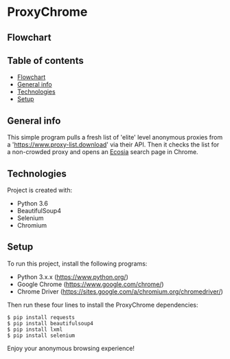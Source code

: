 # ProxyChrome

## Flowchart

## Table of contents
* [Flowchart](#flowchart)
* [General info](#general-info)
* [Technologies](#technologies)
* [Setup](#setup)

## General info
This simple program pulls a fresh list of 'elite' level anonymous proxies from a 'https://www.proxy-list.download' via their API. Then it checks the list for a non-crowded proxy and opens an [Ecosia](https://www.ecosia.org/) search page in Chrome.

## Technologies
Project is created with:
* Python 3.6
* BeautifulSoup4
* Selenium
* Chromium

## Setup
To run this project, install the following programs:

* Python 3.x.x (https://www.python.org/)
* Google Chrome (https://www.google.com/chrome/)
* Chrome Driver (https://sites.google.com/a/chromium.org/chromedriver/)

Then run these four lines to install the ProxyChrome dependencies:
```
$ pip install requests
$ pip install beautifulsoup4
$ pip install lxml
$ pip install selenium
```
Enjoy your anonymous browsing experience!
